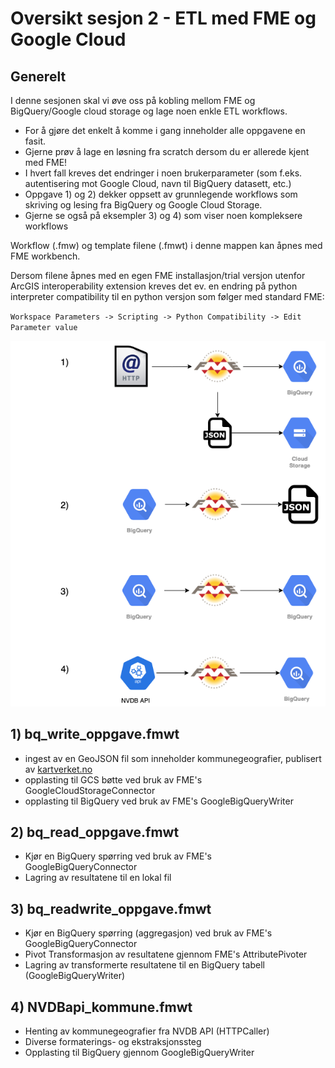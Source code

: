 # Oversikt sesjon 2 - ETL med FME og Google Cloud

## Generelt
I denne sesjonen skal vi øve oss på kobling mellom FME og BigQuery/Google cloud storage og lage noen enkle ETL workflows. 
- For å gjøre det enkelt å komme i gang inneholder alle oppgavene en fasit. 
- Gjerne prøv å lage en løsning fra scratch dersom du er allerede kjent med FME!
- I hvert fall kreves det endringer i noen brukerparameter (som f.eks. autentisering mot Google Cloud, navn til BigQuery datasett, etc.)
- Oppgave 1) og 2) dekker oppsett av grunnlegende workflows som skriving og lesing fra BigQuery og Google Cloud Storage.
- Gjerne se også på eksempler 3) og 4) som viser noen kompleksere workflows

Workflow (.fmw) og template filene (.fmwt) i denne mappen kan åpnes med FME workbench.

Dersom filene åpnes med en egen FME installasjon/trial versjon utenfor ArcGIS interoperability extension kreves det ev. en endring på python interpreter compatibility til en python versjon som følger med standard FME:

`Workspace Parameters -> Scripting -> Python Compatibility -> Edit Parameter value`


![Workflows](FME.png)

## 1) bq_write_oppgave.fmwt
- ingest av en GeoJSON fil som inneholder kommunegeografier, publisert av [kartverket.no](https://github.com/smistad/konverter-norgeskart-projeksjon/releases/)
- opplasting til GCS bøtte ved bruk av FME's GoogleCloudStorageConnector 
- opplasting til BigQuery ved bruk av FME's GoogleBigQueryWriter 

## 2) bq_read_oppgave.fmwt
- Kjør en BigQuery spørring ved bruk av FME's GoogleBigQueryConnector
- Lagring av resultatene til en lokal fil

## 3) bq_readwrite_oppgave.fmwt
- Kjør en BigQuery spørring (aggregasjon) ved bruk av FME's GoogleBigQueryConnector
- Pivot Transformasjon av resultatene gjennom FME's AttributePivoter
- Lagring av transformerte resultatene til en BigQuery tabell (GoogleBigQueryWriter)

## 4) NVDBapi_kommune.fmwt
- Henting av kommunegeografier fra NVDB API (HTTPCaller)
- Diverse formaterings- og ekstraksjonssteg
- Opplasting til BigQuery gjennom GoogleBigQueryWriter
